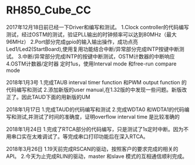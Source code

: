 # RH850_Cube_CC

2017年12月18日前已经一下Driver和编写和测试。
1.Clock controller的代码编写测试，经过OSTM的测试，验证PLL输出的时钟频率可以达到80MHz（最大96MHz）
2.Port部分完成gpio的输入输出操作，成功点亮Led1/Led2(StartBoard),使用复用功能结合中断/异常部分完成INTP按键中断测试。
3.中断/异常部分完成INTP的按键中断测试，OSTM计数器的中断响应
4.OSTM计数器/定时器 定时1us，使用Interval mode 和free-run compare mode


2018年1月3号
1.完成TAUB interval timer function 和PWM output function 的代码编写和测试
2.添加新版的user manual,在1.32版的中发现一些问题。新版改正了。因此TAUD下面的用新版的UM

2018年1月17日
1.完成TAUD的代码编写和测试
2.完成WDTA0 和WDTA1的代码编写和测试,并测试了时间的准确度，证明overflow interval time 是比较准确的

2018年1月24日
1.完成了RTCA部分的代码编写，只是测试了1s定时中断。因为不用串口实在太难调试了。等完成串口打印功能后在深入RTCA。

2018年3月26日
1.19天前完成RSCAN的驱动，按照客户的要求完成的相关的API。
2.今天为止完成RLIN的驱动，master 和slave 模式的互相通信顺利完成。
